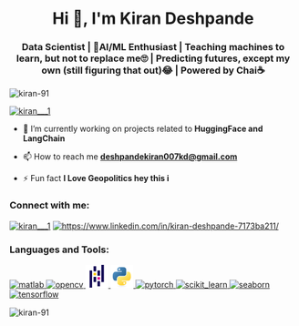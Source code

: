 <h1 align="center">Hi 👋, I'm Kiran Deshpande</h1>
<h3 align="center">Data Scientist | 🤖AI/ML Enthusiast | Teaching machines to learn, but not to replace me🙄 | Predicting futures, except my own (still figuring that out)😂 | Powered by Chai☕</h3>

<p align="left"> <img src="https://komarev.com/ghpvc/?username=kiran-91&label=Profile%20views&color=0e75b6&style=flat" alt="kiran-91" /> </p>

<p align="left"> <a href="https://twitter.com/kiran___1" target="blank"><img src="https://img.shields.io/twitter/follow/kiran___1?logo=twitter&style=for-the-badge" alt="kiran___1" /></a> </p>

- 🔭 I’m currently working on projects related to **HuggingFace and LangChain**

- 📫 How to reach me **deshpandekiran007kd@gmail.com**

- ⚡ Fun fact **I Love Geopolitics hey this i**

<h3 align="left">Connect with me:</h3>
<p align="left">
<a href="https://twitter.com/kiran___1" target="blank"><img align="center" src="https://raw.githubusercontent.com/rahuldkjain/github-profile-readme-generator/master/src/images/icons/Social/twitter.svg" alt="kiran___1" height="30" width="40" /></a>
<a href="https://www.linkedin.com/in/kiran-deshpande-7173ba211/" target="blank"><img align="center" src="https://raw.githubusercontent.com/rahuldkjain/github-profile-readme-generator/master/src/images/icons/Social/linked-in-alt.svg" alt="https://www.linkedin.com/in/kiran-deshpande-7173ba211/" height="30" width="40" /></a>
</p>

<h3 align="left">Languages and Tools:</h3>
<p align="left"> <a href="https://www.mathworks.com/" target="_blank" rel="noreferrer"> <img src="https://upload.wikimedia.org/wikipedia/commons/2/21/Matlab_Logo.png" alt="matlab" width="40" height="40"/> </a> <a href="https://opencv.org/" target="_blank" rel="noreferrer"> <img src="https://www.vectorlogo.zone/logos/opencv/opencv-icon.svg" alt="opencv" width="40" height="40"/> </a> <a href="https://pandas.pydata.org/" target="_blank" rel="noreferrer"> <img src="https://raw.githubusercontent.com/devicons/devicon/2ae2a900d2f041da66e950e4d48052658d850630/icons/pandas/pandas-original.svg" alt="pandas" width="40" height="40"/> </a> <a href="https://www.python.org" target="_blank" rel="noreferrer"> <img src="https://raw.githubusercontent.com/devicons/devicon/master/icons/python/python-original.svg" alt="python" width="40" height="40"/> </a> <a href="https://pytorch.org/" target="_blank" rel="noreferrer"> <img src="https://www.vectorlogo.zone/logos/pytorch/pytorch-icon.svg" alt="pytorch" width="40" height="40"/> </a> <a href="https://scikit-learn.org/" target="_blank" rel="noreferrer"> <img src="https://upload.wikimedia.org/wikipedia/commons/0/05/Scikit_learn_logo_small.svg" alt="scikit_learn" width="40" height="40"/> </a> <a href="https://seaborn.pydata.org/" target="_blank" rel="noreferrer"> <img src="https://seaborn.pydata.org/_images/logo-mark-lightbg.svg" alt="seaborn" width="40" height="40"/> </a> <a href="https://www.tensorflow.org" target="_blank" rel="noreferrer"> <img src="https://www.vectorlogo.zone/logos/tensorflow/tensorflow-icon.svg" alt="tensorflow" width="40" height="40"/> </a> </p>

<p><img align="center" src="https://github-readme-stats.vercel.app/api/top-langs?username=kiran-91&show_icons=true&locale=en&layout=compact" alt="kiran-91" /></p>

